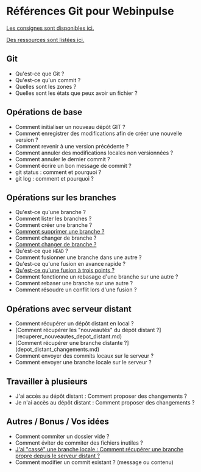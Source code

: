# Références Git pour Webinpulse

[Les consignes sont disponibles ici.](consignes.md)

[Des ressources sont listées ici.](ressources.md)

## Git

* Qu'est-ce que Git ?
* Qu'est-ce qu'un commit ?
* Quelles sont les zones ?
* Quelles sont les états que peux avoir un fichier ?

## Opérations de base

* Comment initialiser un nouveau dépôt GIT ?
* Comment enregistrer des modifications afin de créer une nouvelle version ?
* Comment revenir à une version précédente ?
* Comment annuler des modifications locales non versionnées ?
* Comment annuler le dernier commit ?
* Comment écrire un bon message de commit ?
* git status : comment et pourquoi ?
* git log : comment et pourquoi ?

## Opérations sur les branches

* Qu'est-ce qu'une branche ?
* Comment lister les branches ?
* Comment créer une branche ?
* [Comment supprimer une branche ?](branches/suppression_branche.md)
* Comment changer de branche ?
* [Comment changer de branche ?](branches/changer_de_branche.md)
* Qu'est-ce que `HEAD` ?
* Comment fusionner une branche dans une autre ?
* Qu'est-ce qu'une fusion en avance rapide ?
* [Qu'est-ce qu'une fusion à trois points ?](branches/fusion_3_points.md)
* Comment fonctionne un rebasage d'une branche sur une autre ?
* Comment rebaser une branche sur une autre ?
* Comment résoudre un conflit lors d'une fusion ?

## Opérations avec serveur distant

* Comment récupérer un dépôt distant en local ?
* [Comment récupérer les "nouveautés" du dépôt distant ?] (recuperer_nouveautes_depot_distant.md)
* [Comment récupérer une branche distante ?] (depot_distant_changements.md)
* Comment envoyer des commits locaux sur le serveur ?
* Comment envoyer une branche locale sur le serveur ?

## Travailler à plusieurs

* J'ai accès au dépôt distant : Comment proposer des changements ?
* Je n'ai accès au dépôt distant : Comment proposer des changements ?

## Autres / Bonus / Vos idées

* Comment commiter un dossier vide ?
* Comment éviter de commiter des fichiers inutiles ?
* [J'ai "cassé" une branche locale : Comment récupérer une branche propre depuis le serveur distant ?](recup_branch.md)
* Comment modifier un commit existant ? (message ou contenu)
